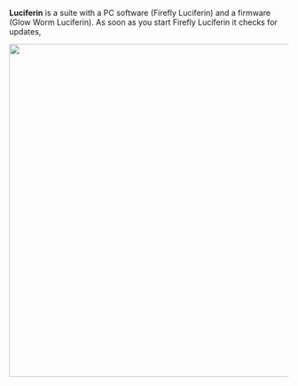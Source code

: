 **Luciferin** is a suite with a PC software (Firefly Luciferin) and a firmware (Glow Worm Luciferin).
As soon as you start Firefly Luciferin it checks for updates,  

<img align="center" width="600" src="https://github.com/sblantipodi/firefly_luciferin/blob/master/data/img/downloading.jpg">

